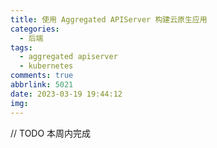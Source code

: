 ```yaml
---
title: 使用 Aggregated APIServer 构建云原生应用
categories:
  - 后端
tags:
  - aggregated apiserver
  - kubernetes
comments: true
abbrlink: 5021
date: 2023-03-19 19:44:12
img:
---
```

// TODO 本周内完成